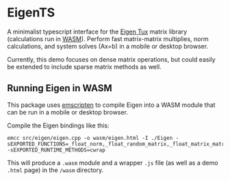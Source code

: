 # EigenTS

A minimalist typescript interface for the [Eigen Tux](https://eigen.tuxfamily.org/) matrix library (calculations run in [WASM](https://webassembly.org/)). Perform fast matrix-matrix multiplies, norm calculations, and system solves (Ax=b) in a mobile or desktop browser. 

Currently, this demo focuses on dense matrix operations, but could easily be extended to include sparse matrix methods as well. 

## Running Eigen in WASM

This package uses [emscripten](https://emscripten.org/) to compile Eigen into a WASM module that can be run in a mobile or desktop browser. 

Compile the Eigen bindings like this: 

```shell
emcc src/eigen/eigen.cpp -o wasm/eigen.html -I ./Eigen -sEXPORTED_FUNCTIONS=_float_norm,_float_random_matrix,_float_matrix_matrix_mult,_float_system_solve,_float_matrix_matrix_add,_free -sEXPORTED_RUNTIME_METHODS=cwrap
```

This will produce a `.wasm` module and a wrapper `.js` file (as well as a demo `.html` page) in the `/wasm` directory.